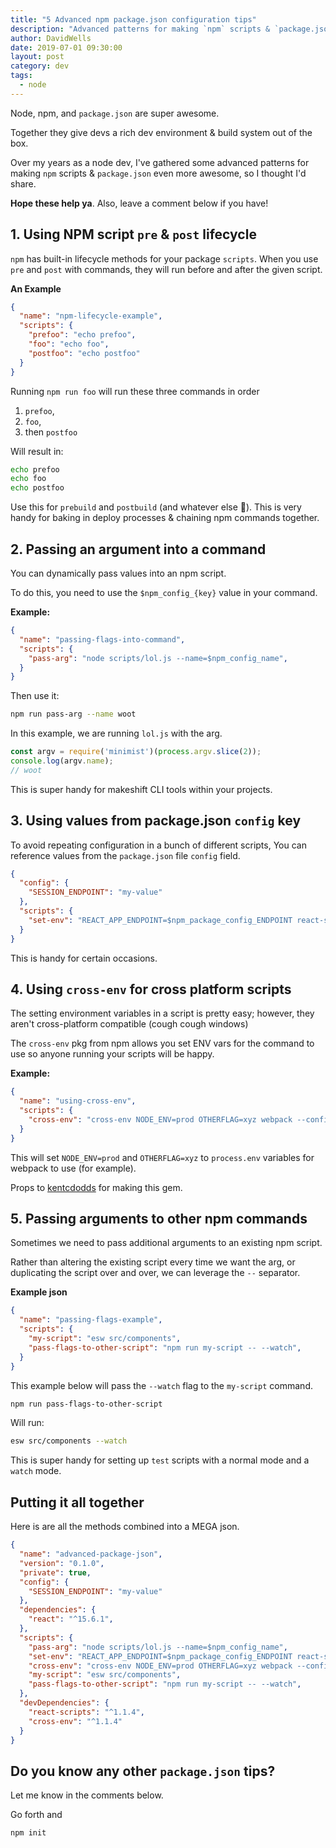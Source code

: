 ```yaml
---
title: "5 Advanced npm package.json configuration tips"
description: "Advanced patterns for making `npm` scripts & `package.json` even more awesome"
author: DavidWells
date: 2019-07-01 09:30:00
layout: post
category: dev
tags:
  - node
---
```


Node, npm, and `package.json` are super awesome.

Together they give devs a rich dev environment & build system out of the box.

Over my years as a node dev, I've gathered some advanced patterns for making `npm` scripts & `package.json` even more awesome, so I thought I'd share.

**Hope these help ya**. Also, leave a comment below if you have!

## 1. Using NPM script `pre` & `post` lifecycle

`npm` has built-in lifecycle methods for your package `scripts`. When you use `pre` and `post` with commands, they will run before and after the given script.

**An Example**

```json
{
  "name": "npm-lifecycle-example",
  "scripts": {
    "prefoo": "echo prefoo",
    "foo": "echo foo",
    "postfoo": "echo postfoo"
  }
}
```

Running `npm run foo` will run these three commands in order

1. `prefoo`,
2. `foo`,
3. then `postfoo`

Will result in:

```bash
echo prefoo
echo foo
echo postfoo
```

Use this for `prebuild` and `postbuild` (and whatever else 🌈). This is very handy for baking in deploy processes & chaining npm commands together.

## 2. Passing an argument into a command

You can dynamically pass values into an npm script.

To do this, you need to use the `$npm_config_{key}` value in your command.

**Example:**

```json
{
  "name": "passing-flags-into-command",
  "scripts": {
    "pass-arg": "node scripts/lol.js --name=$npm_config_name",
  }
}
```

Then use it:

```bash
npm run pass-arg --name woot
```

In this example, we are running `lol.js` with the arg.

```js
const argv = require('minimist')(process.argv.slice(2));
console.log(argv.name);
// woot
```

This is super handy for makeshift CLI tools within your projects.

## 3. Using values from package.json `config` key

To avoid repeating configuration in a bunch of different scripts, You can reference values from the `package.json` file `config` field.

```json
{
  "config": {
    "SESSION_ENDPOINT": "my-value"
  },
  "scripts": {
    "set-env": "REACT_APP_ENDPOINT=$npm_package_config_ENDPOINT react-scripts start"
  }
}
```

This is handy for certain occasions.

## 4. Using `cross-env` for cross platform scripts

The setting environment variables in a script is pretty easy; however, they aren't cross-platform compatible (cough cough windows)

The `cross-env` pkg from npm allows you set ENV vars for the command to use so anyone running your scripts will be happy.

**Example:**

```json
{
  "name": "using-cross-env",
  "scripts": {
    "cross-env": "cross-env NODE_ENV=prod OTHERFLAG=xyz webpack --config webpack.js",
  }
}
```

This will set `NODE_ENV=prod` and `OTHERFLAG=xyz` to `process.env` variables for webpack to use (for example).

Props to [kentcdodds](https://twitter.com/kentcdodds) for making this gem.

## 5. Passing arguments to other npm commands

Sometimes we need to pass additional arguments to an existing npm script.

Rather than altering the existing script every time we want the arg, or duplicating the script over and over, we can leverage the `--` separator.

**Example json**

```json
{
  "name": "passing-flags-example",
  "scripts": {
    "my-script": "esw src/components",
    "pass-flags-to-other-script": "npm run my-script -- --watch",
  }
}
```

This example below will pass the `--watch` flag to the `my-script` command.

```bash
npm run pass-flags-to-other-script
```

Will run:

```bash
esw src/components --watch
```

This is super handy for setting up `test` scripts with a normal mode and a `watch` mode.

## Putting it all together

Here is are all the methods combined into a MEGA json.

```json
{
  "name": "advanced-package-json",
  "version": "0.1.0",
  "private": true,
  "config": {
    "SESSION_ENDPOINT": "my-value"
  },
  "dependencies": {
    "react": "^15.6.1",
  },
  "scripts": {
    "pass-arg": "node scripts/lol.js --name=$npm_config_name",
    "set-env": "REACT_APP_ENDPOINT=$npm_package_config_ENDPOINT react-scripts start",
    "cross-env": "cross-env NODE_ENV=prod OTHERFLAG=xyz webpack --config webpack.js",
    "my-script": "esw src/components",
    "pass-flags-to-other-script": "npm run my-script -- --watch",
  },
  "devDependencies": {
    "react-scripts": "^1.1.4",
    "cross-env": "^1.1.4"
  }
}
```

## Do you know any other `package.json` tips?

Let me know in the comments below.

Go forth and

```
npm init
```
